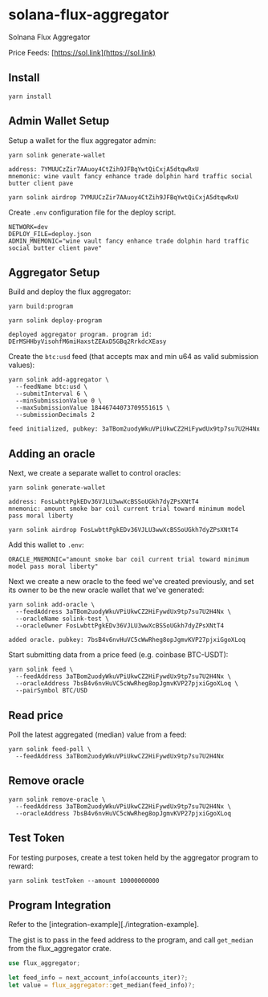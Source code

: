 # solana-flux-aggregator

Solnana Flux Aggregator 

Price Feeds: [https://sol.link](https://sol.link)

## Install

```
yarn install
```

## Admin Wallet Setup

Setup a wallet for the flux aggregator admin:

```
yarn solink generate-wallet

address: 7YMUUCzZir7AAuoy4CtZih9JFBqYwtQiCxjA5dtqwRxU
mnemonic: wine vault fancy enhance trade dolphin hard traffic social butter client pave
```

```
yarn solink airdrop 7YMUUCzZir7AAuoy4CtZih9JFBqYwtQiCxjA5dtqwRxU
```

Create `.env` configuration file for the deploy script.

```
NETWORK=dev
DEPLOY_FILE=deploy.json
ADMIN_MNEMONIC="wine vault fancy enhance trade dolphin hard traffic social butter client pave"
```

## Aggregator Setup

Build and deploy the flux aggregator:

```
yarn build:program
```

```
yarn solink deploy-program

deployed aggregator program. program id: DErMSHHbyVisohfM6miHaxstZEAxD5GBq2RrkdcXEasy
```

Create the `btc:usd` feed (that accepts max and min u64 as valid submission values):

```
yarn solink add-aggregator \
  --feedName btc:usd \
  --submitInterval 6 \
  --minSubmissionValue 0 \
  --maxSubmissionValue 18446744073709551615 \
  --submissionDecimals 2

feed initialized, pubkey: 3aTBom2uodyWkuVPiUkwCZ2HiFywdUx9tp7su7U2H4Nx
```

## Adding an oracle

Next, we create a separate wallet to control oracles:

```
yarn solink generate-wallet

address: FosLwbttPgkEDv36VJLU3wwXcBSSoUGkh7dyZPsXNtT4
mnemonic: amount smoke bar coil current trial toward minimum model pass moral liberty
```

```
yarn solink airdrop FosLwbttPgkEDv36VJLU3wwXcBSSoUGkh7dyZPsXNtT4
```

Add this wallet to `.env`:

```
ORACLE_MNEMONIC="amount smoke bar coil current trial toward minimum model pass moral liberty"
```

Next we create a new oracle to the feed we've created previously, and set its owner to be the new oracle wallet that we've generated:

```
yarn solink add-oracle \
  --feedAddress 3aTBom2uodyWkuVPiUkwCZ2HiFywdUx9tp7su7U2H4Nx \
  --oracleName solink-test \
  --oracleOwner FosLwbttPgkEDv36VJLU3wwXcBSSoUGkh7dyZPsXNtT4

added oracle. pubkey: 7bsB4v6nvHuVC5cWwRheg8opJgmvKVP27pjxiGgoXLoq
```

Start submitting data from a price feed (e.g. coinbase BTC-USDT):

```
yarn solink feed \
  --feedAddress 3aTBom2uodyWkuVPiUkwCZ2HiFywdUx9tp7su7U2H4Nx \
  --oracleAddress 7bsB4v6nvHuVC5cWwRheg8opJgmvKVP27pjxiGgoXLoq \
  --pairSymbol BTC/USD
```

## Read price

Poll the latest aggregated (median) value from a feed:

```
yarn solink feed-poll \
  --feedAddress 3aTBom2uodyWkuVPiUkwCZ2HiFywdUx9tp7su7U2H4Nx
```

## Remove oracle

```
yarn solink remove-oracle \
  --feedAddress 3aTBom2uodyWkuVPiUkwCZ2HiFywdUx9tp7su7U2H4Nx \
  --oracleAddress 7bsB4v6nvHuVC5cWwRheg8opJgmvKVP27pjxiGgoXLoq
```

## Test Token

For testing purposes, create a test token held by the aggregator program to reward:

```
yarn solink testToken --amount 10000000000
```

## Program Integration

Refer to the [integration-example][./integration-example].

The gist is to pass in the feed address to the program, and call `get_median` from the flux_aggregator crate.

```rust
use flux_aggregator;

let feed_info = next_account_info(accounts_iter)?;
let value = flux_aggregator::get_median(feed_info)?;
```